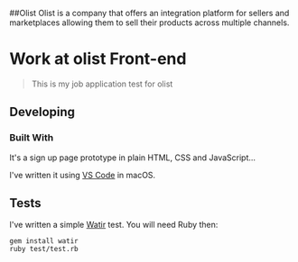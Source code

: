 ##Olist
Olist is a company that offers an integration platform for sellers and marketplaces allowing them to sell their products across multiple channels.

# Work at olist Front-end
> This is my job application test for olist

## Developing

### Built With
It's a sign up page prototype in plain HTML, CSS and JavaScript...

I've written it using [VS Code](https://code.visualstudio.com/) in macOS.

## Tests

I've written a simple [Watir](http://watir.com/) test. You will need Ruby then:

```shell
gem install watir
ruby test/test.rb
```
